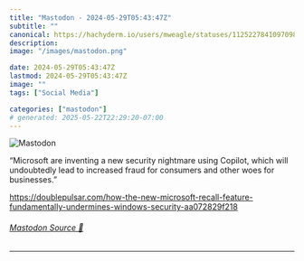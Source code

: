 ```yaml
---
title: "Mastodon - 2024-05-29T05:43:47Z"
subtitle: ""
canonical: https://hachyderm.io/users/mweagle/statuses/112522784109709813
description:
image: "/images/mastodon.png"

date: 2024-05-29T05:43:47Z
lastmod: 2024-05-29T05:43:47Z
image: ""
tags: ["Social Media"]

categories: ["mastodon"]
# generated: 2025-05-22T22:29:20-07:00
---
```

![Mastodon](/images/mastodon.png)

<p>“Microsoft are inventing a new security nightmare using Copilot, which will undoubtedly lead to increased fraud for consumers and other woes for businesses.”</p><p><a href="https://doublepulsar.com/how-the-new-microsoft-recall-feature-fundamentally-undermines-windows-security-aa072829f218" target="_blank" rel="nofollow noopener noreferrer" translate="no"><span class="invisible">https://</span><span class="ellipsis">doublepulsar.com/how-the-new-m</span><span class="invisible">icrosoft-recall-feature-fundamentally-undermines-windows-security-aa072829f218</span></a></p>


###### [Mastodon Source 🐘](https://hachyderm.io/@mweagle/112522784109709813)

___

